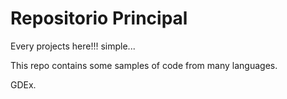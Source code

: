 # Repositorio Principal
Every projects here!!! simple...

This repo contains some samples of code from many languages.

GDEx.
